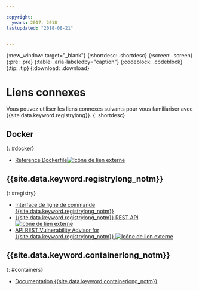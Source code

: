 ```yaml
---

copyright:
  years: 2017, 2018
lastupdated: "2018-08-21"


---
```


{:new_window: target="_blank"}
{:shortdesc: .shortdesc}
{:screen: .screen}
{:pre: .pre}
{:table: .aria-labeledby="caption"}
{:codeblock: .codeblock}
{:tip: .tip}
{:download: .download}


# Liens connexes

Vous pouvez utiliser les liens connexes suivants pour vous familiariser avec {{site.data.keyword.registrylong}}.
{: shortdesc}

## Docker
{: #docker}

<ul>
<li><a href="http://docs.docker.com/engine/reference/builder/" target="_blank">Référence Dockerfile<img src="../../icons/launch-glyph.svg" alt="Icône de lien externe"></a>
</ul>

## {{site.data.keyword.registrylong_notm}}
{: #registry}



<ul>
  <li><a href="registry_cli.html" target="_blank">Interface de ligne de commande {{site.data.keyword.registrylong_notm}}</a></li>
<li><a href="https://console.bluemix.net/apidocs/container-registry/registry" target="_blank">{{site.data.keyword.registrylong_notm}} REST API <img src="../../icons/launch-glyph.svg" alt="Icône de lien externe"></a></li>
<li><a href="https://console.bluemix.net/apidocs/container-registry/va" target="_blank">API REST Vulnerability Advisor for {{site.data.keyword.registrylong_notm}} <img src="../../icons/launch-glyph.svg" alt="Icône de lien externe"></a></li>
</ul>

## {{site.data.keyword.containerlong_notm}}
{: #containers}

* [Documentation {{site.data.keyword.containerlong_notm}}](/docs/containers/container_index.html#container_index)
